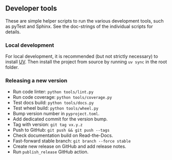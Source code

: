 ﻿## Developer tools

These are simple helper scripts to run the various development tools, such as
pyTest and Sphinx. See the doc-strings of the individual scripts for details.


### Local development

For local development, it is recommended (but not strictly necessary) to
install [UV]. Then install the project from source by running `uv sync` in the
root folder.

[UV]: https://docs.astral.sh/uv


### Releasing a new version

- Run code linter:   `python tools/lint.py`
- Run code coverage: `python tools/coverage.py`
- Test docs build:   `python tools/docs.py`
- Test wheel build:  `python tools/wheel.py`
- Bump version number in `pyproject.toml`.
- Add dedicated commit for the version bump.
- Tag with version:  `git tag vx.y.z`
- Push to GitHub:    `git push && git push --tags`
- Check documentation build on Read-the-Docs.
- Fast-forward stable branch: `git branch --force stable`
- Create new release on GitHub and add release notes.
- Run `publish_release` GitHub action.
